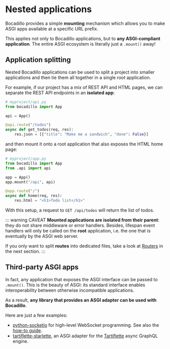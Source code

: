 # Nested applications

Bocadillo provides a simple **mounting** mechanism which allows you to make ASGI apps available at a specific URL prefix.

This applies not only to Bocadillo applications, but to **any ASGI-compliant application**. The entire ASGI ecosystem is literally just a `.mount()` away!

## Application splitting

Nested Bocadillo applications can be used to split a project into smaller applications and then tie them all together in a single _root_ application.

For example, if our project has a mix of REST API and HTML pages, we can separate the REST API endpoints in an **isolated app**:

```python
# myproject/api.py
from bocadillo import App

api = App()

@api.route("/todos")
async def get_todos(req, res):
    res.json = [{"title": "Make me a sandwich", "done": False}]
```

and then mount it onto a root application that also exposes the HTML home page:

```python
# myproject/app.py
from bocadillo import App
from .api import api

app = App()
app.mount("/api", api)

@app.route("/")
async def home(req, res):
    res.html = "<h1>Todo list</h1>"
```

With this setup, a request to `GET /api/todos` will return the list of todos.

::: warning CAVEAT
**Mounted applications are isolated from their parent**: they do not share middleware or error handlers. Besides, lifespan event handlers will only be called on the **root** application, i.e. the one that is eventually by the ASGI web server.

If you only want to split **routes** into dedicated files, take a look at [Routers](/guide/routers.md) in the next section.
:::

## Third-party ASGI apps

In fact, any application that exposes the ASGI interface can be passed to `.mount()`. This is the beauty of ASGI: its standard interface enables interoperability between otherwise incompatible applications.

As a result, **any library that provides an ASGI adapter can be used with Bocadillo**.

Here are just a few examples:

- [python-socketio](https://python-socketio.readthedocs.io/en/latest/) for high-level WebSocket programming. See also the [how-to guide](/how-to/socketio.md).
- [tartiflette-starlette](https://github.com/tartiflette/tartiflette-starlette), an ASGI adapter for the [Tartiflette](https://tartiflette.io/) async GraphQL engine.
